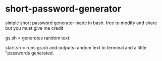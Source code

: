 # short-password-generator
simple short password generator made in bash. free to modify and share but you must give me credit

gs.sh = generates random text.

start.sh = runs gs.sh and outputs random text to terminal and a little "passwords generated.
